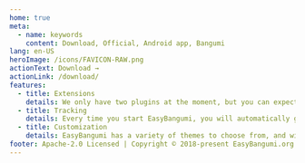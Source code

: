 ```yaml
---
home: true
meta:
  - name: keywords
    content: Download, Official, Android app, Bangumi
lang: en-US
heroImage: /icons/FAVICON-RAW.png
actionText: Download →
actionLink: /download/
features:
  - title: Extensions
    details: We only have two plugins at the moment, but you can expect them.
  - title: Tracking
    details: Every time you start EasyBangumi, you will automatically get updates from various sources.
  - title: Customization
    details: EasyBangumi has a variety of themes to choose from, and will automatically switch the dark mode according to the system.
footer: Apache-2.0 Licensed | Copyright © 2018-present EasyBangumi.org
---
```

